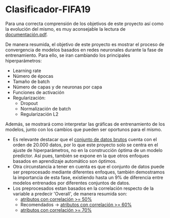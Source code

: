 # Clasificador-FIFA19
 
Para una correcta comprensión de los objetivos de este proyecto así como la evolución del mismo, es muy aconsejable la lectura de [documentación.pdf](https://github.com/c-yanguas/Clasificador-FIFA19/blob/main/Documentacion.pdf).

De manera resumida, el objetivo de este proyecto es mostrar el proceso de convergencia de modelos basados en redes neuronales durante la fase de entrenamiento. Para ello, se iran cambiando los principales hiperparámetros:
- Learning rate
- Número de épocas
- Tamaño de batch
- Número de capas y de neuronas por capa
- Funciones de activación
- Regularización:
  - Dropout
  - Normalización de batch
  - Regularización L2

Además, se mostrará como interpretar las gráficas de entrenamiento de los modelos, junto con los cambios que pueden ser oportunos para el mismo.

- Es relevante destacar que el [conjunto de datos brutos](https://github.com/c-yanguas/Clasificador-FIFA19/blob/main/FootballPlayerRawDataset.csv) cuenta con el orden de 20.000 datos, por lo que este proyecto solo se centra en el ajuste de hiperparámetros, no en la construcción óptima de un modelo predictor. Así pues, también se expone en la  que otros enfoques basados en aprendizaje automático son óptimos.
- Otra circunstancia a tener en cuenta es que el conjunto de datos puede ser preprocesado mediante diferentes enfoques, también demostramos la importancia de esta fase, existiendo hasta un 9% de diferencia entre modelos entrenados por diferentes conjuntos de datos.
- Los preprocesados estan basados en la correlación respecto de la variable a predecir 'Overall', de manera resumida son:
  -   [atributos con correlación >= 50%](https://github.com/c-yanguas/Clasificador-FIFA19/blob/main/Preprocesado/atributos50.csv)
  -   Recomendados -> [atributos con correlación >= 60%](https://github.com/c-yanguas/Clasificador-FIFA19/blob/main/Preprocesado/atributos60.csv)
  -   [atributos con correlación >= 70%](https://github.com/c-yanguas/Clasificador-FIFA19/blob/main/Preprocesado/atributos70.csv)



 
